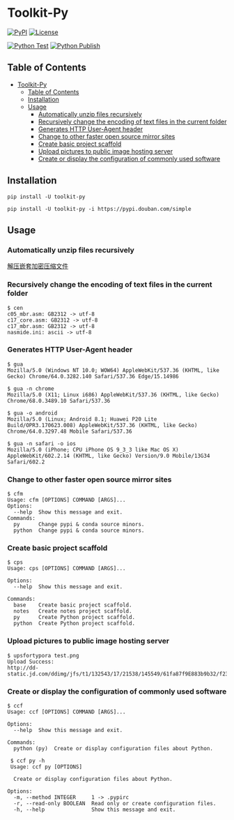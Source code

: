 # Toolkit-Py

[![PyPI](https://img.shields.io/pypi/v/toolkit-py)](https://pypi.org/project/toolkit-py/)
[![License](https://img.shields.io/pypi/l/toolkit-py)](https://github.com/fujiawei-dev/toolkit-py/blob/master/LICENSE)

[![Python Test](https://github.com/fujiawei-dev/toolkit-py/actions/workflows/python-test.yml/badge.svg)](https://github.com/fujiawei-dev/toolkit-py/actions/workflows/python-test.yml)
[![Python Publish](https://github.com/fujiawei-dev/toolkit-py/actions/workflows/python-publish.yml/badge.svg)](https://github.com/fujiawei-dev/toolkit-py/actions/workflows/python-publish.yml)

## Table of Contents

- [Toolkit-Py](#toolkit-py)
  - [Table of Contents](#table-of-contents)
  - [Installation](#installation)
  - [Usage](#usage)
    - [Automatically unzip files recursively](#automatically-unzip-files-recursively)
    - [Recursively change the encoding of text files in the current folder](#recursively-change-the-encoding-of-text-files-in-the-current-folder)
    - [Generates HTTP User-Agent header](#generates-http-user-agent-header)
    - [Change to other faster open source mirror sites](#change-to-other-faster-open-source-mirror-sites)
    - [Create basic project scaffold](#create-basic-project-scaffold)
    - [Upload pictures to public image hosting server](#upload-pictures-to-public-image-hosting-server)
    - [Create or display the configuration of commonly used software](#create-or-display-the-configuration-of-commonly-used-software)

## Installation

```shell
pip install -U toolkit-py
```

```shell
pip install -U toolkit-py -i https://pypi.douban.com/simple
```

## Usage

### Automatically unzip files recursively

[解压嵌套加密压缩文件](unified_command/README.md#解压嵌套加密压缩文件)

### Recursively change the encoding of text files in the current folder

```shell
$ cen
c05_mbr.asm: GB2312 -> utf-8
c17_core.asm: GB2312 -> utf-8
c17_mbr.asm: GB2312 -> utf-8
nasmide.ini: ascii -> utf-8
```

### Generates HTTP User-Agent header

```shell
$ gua
Mozilla/5.0 (Windows NT 10.0; WOW64) AppleWebKit/537.36 (KHTML, like Gecko) Chrome/64.0.3282.140 Safari/537.36 Edge/15.14986

$ gua -n chrome
Mozilla/5.0 (X11; Linux i686) AppleWebKit/537.36 (KHTML, like Gecko) Chrome/68.0.3489.10 Safari/537.36

$ gua -o android
Mozilla/5.0 (Linux; Android 8.1; Huawei P20 Lite Build/OPR3.170623.008) AppleWebKit/537.36 (KHTML, like Gecko) Chrome/64.0.3297.48 Mobile Safari/537.36

$ gua -n safari -o ios
Mozilla/5.0 (iPhone; CPU iPhone OS 9_3_3 like Mac OS X) AppleWebKit/602.2.14 (KHTML, like Gecko) Version/9.0 Mobile/13G34 Safari/602.2
```

### Change to other faster open source mirror sites

```shell
$ cfm
Usage: cfm [OPTIONS] COMMAND [ARGS]...
Options:
  --help  Show this message and exit.
Commands:
  py      Change pypi & conda source minors.
  python  Change pypi & conda source minors.
```

### Create basic project scaffold

```shell
$ cps
Usage: cps [OPTIONS] COMMAND [ARGS]...

Options:
  --help  Show this message and exit.

Commands:
  base    Create basic project scaffold.
  notes   Create notes project scaffold.
  py      Create Python project scaffold.
  python  Create Python project scaffold.
```

### Upload pictures to public image hosting server

```shell
$ upsfortypora test.png
Upload Success:
http://dd-static.jd.com/ddimg/jfs/t1/132543/17/21538/145549/61fa87f9E883b9b32/f23efa3a806cab76.jpg
```

### Create or display the configuration of commonly used software

```shell
$ ccf
Usage: ccf [OPTIONS] COMMAND [ARGS]...

Options:
  --help  Show this message and exit.

Commands:
  python (py)  Create or display configuration files about Python.
  
 $ ccf py -h
 Usage: ccf py [OPTIONS]

  Create or display configuration files about Python.

Options:
  -m, --method INTEGER     1 -> .pypirc
  -r, --read-only BOOLEAN  Read only or create configuration files.
  -h, --help               Show this message and exit.
```
